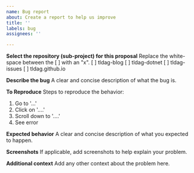 ```yaml
---
name: Bug report
about: Create a report to help us improve
title: ''
labels: bug
assignees: ''

---
```


**Select the repository (sub-project) for this proposal**
Replace the white-space between the [ ] with an "x".
[ ] tldag-blog
[ ] tldag-dotnet
[ ] tldag-issues
[ ] tldag.github.io

**Describe the bug**
A clear and concise description of what the bug is.

**To Reproduce**
Steps to reproduce the behavior:
1. Go to '...'
2. Click on '....'
3. Scroll down to '....'
4. See error

**Expected behavior**
A clear and concise description of what you expected to happen.

**Screenshots**
If applicable, add screenshots to help explain your problem.

**Additional context**
Add any other context about the problem here.
